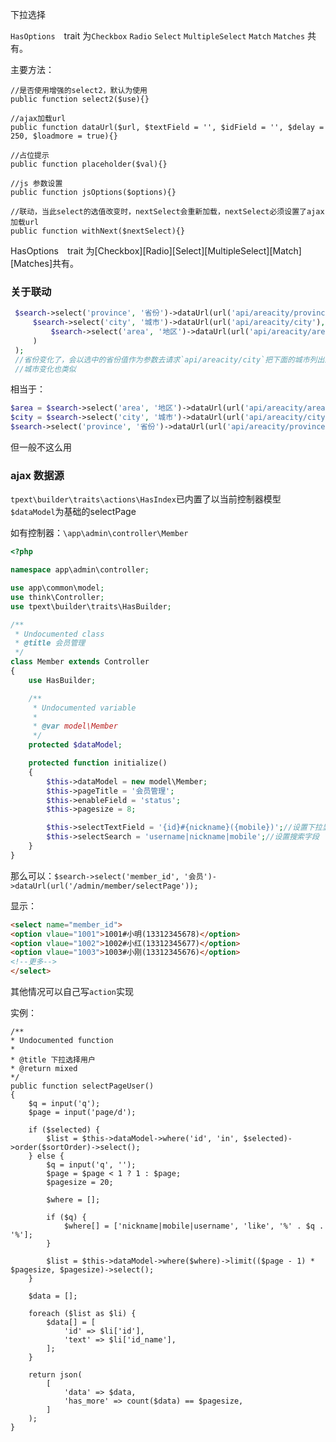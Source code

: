 下拉选择

`HasOptions`　trait 为`Checkbox` `Radio` `Select` `MultipleSelect` `Match` `Matches` 共有。

主要方法：

```
//是否使用增强的select2，默认为使用
public function select2($use){}

//ajax加载url
public function dataUrl($url, $textField = '', $idField = '', $delay = 250, $loadmore = true){}

//占位提示
public function placeholder($val){}

//js 参数设置
public function jsOptions($options){}

//联动，当此select的选值改变时，nextSelect会重新加载，nextSelect必须设置了ajax加载url
public function withNext($nextSelect){}
```
HasOptions　trait 为[Checkbox][Radio][Select][MultipleSelect][Match][Matches]共有。

### 关于联动

```php
 $search->select('province', '省份')->dataUrl(url('api/areacity/province'), 'ext_name')->withNext(
     $search->select('city', '城市')->dataUrl(url('api/areacity/city'), 'ext_name')->withNext(
         $search->select('area', '地区')->dataUrl(url('api/areacity/area'), 'ext_name')
     )
 );
 //省份变化了，会以选中的省份值作为参数去请求`api/areacity/city`把下面的城市列出来，
 //城市变化也类似
```
相当于：
```php
$area = $search->select('area', '地区')->dataUrl(url('api/areacity/area'), 'ext_name');
$city = $search->select('city', '城市')->dataUrl(url('api/areacity/city'), 'ext_name')->withNext($area);
$search->select('province', '省份')->dataUrl(url('api/areacity/province'), 'ext_name')->withNext($city);
```
但一般不这么用

### ajax 数据源
`tpext\builder\traits\actions\HasIndex`已内置了以当前控制器模型`$dataModel`为基础的selectPage

如有控制器：`\app\admin\controller\Member`
```php
<?php

namespace app\admin\controller;

use app\common\model;
use think\Controller;
use tpext\builder\traits\HasBuilder;

/**
 * Undocumented class
 * @title 会员管理
 */
class Member extends Controller
{
    use HasBuilder;

    /**
     * Undocumented variable
     *
     * @var model\Member
     */
    protected $dataModel;

    protected function initialize()
    {
        $this->dataModel = new model\Member;
        $this->pageTitle = '会员管理';
        $this->enableField = 'status';
        $this->pagesize = 8;

        $this->selectTextField = '{id}#{nickname}({mobile})';//设置下拉显示格式
        $this->selectSearch = 'username|nickname|mobile';//设置搜索字段
    }
}
```

那么可以：`$search->select('member_id', '会员')->dataUrl(url('/admin/member/selectPage'));`

显示：
```html
<select name="member_id">
<option vlaue="1001">1001#小明(13312345678)</option>
<option vlaue="1002">1002#小红(13312345677)</option>
<option vlaue="1003">1003#小刚(13312345676)</option>
<!--更多-->
</select>
```

其他情况可以自己写`action`实现

实例：
```
/**
* Undocumented function
*
* @title 下拉选择用户
* @return mixed
*/
public function selectPageUser()
{
    $q = input('q');
    $page = input('page/d');

    if ($selected) {
        $list = $this->dataModel->where('id', 'in', $selected)->order($sortOrder)->select();
    } else {
        $q = input('q', '');
        $page = $page < 1 ? 1 : $page;
        $pagesize = 20;

        $where = [];

        if ($q) {
            $where[] = ['nickname|mobile|username', 'like', '%' . $q . '%'];
        }

        $list = $this->dataModel->where($where)->limit(($page - 1) * $pagesize, $pagesize)->select();
    }

    $data = [];

    foreach ($list as $li) {
        $data[] = [
            'id' => $li['id'],
            'text' => $li['id_name'],
        ];
    }

    return json(
        [
            'data' => $data,
            'has_more' => count($data) == $pagesize,
        ]
    );
}
```